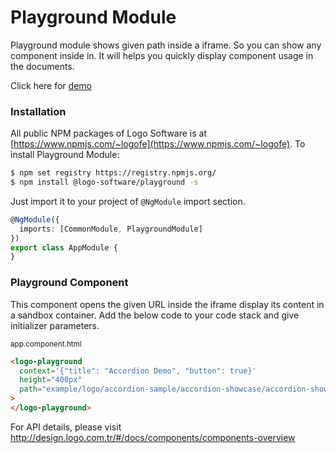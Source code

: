 # Playground Module

Playground module shows given path inside a iframe. So you can show any component inside in. It will helps you quickly
display component usage in the documents.

Click here for [demo](http://design.logo.com.tr/#/docs/components/playground-module#playgroundmodule)

### Installation

All public NPM packages of Logo Software is at [https://www.npmjs.com/~logofe](https://www.npmjs.com/~logofe). To
install Playground Module:

 ```bash
$ npm set registry https://registry.npmjs.org/
$ npm install @logo-software/playground -s
 ```

Just import it to your project of `@NgModule` import section.

```typescript
@NgModule({
  imports: [CommonModule, PlaygroundModule]
})
export class AppModule {
}
```

### Playground Component

This component opens the given URL inside the iframe display its content in a sandbox container.
Add the below code to your code stack and give initializer parameters.

<sub>app.component.html</sub>

```html
<logo-playground
  context='{"title": "Accordion Demo", "button": true}'
  height="400px"
  path="example/logo/accordion-sample/accordion-showcase/accordion-showcase.component"
>
</logo-playground>
```

For API details, please visit http://design.logo.com.tr/#/docs/components/components-overview
